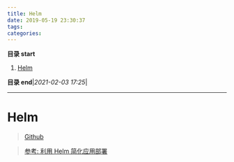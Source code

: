 ```yaml
---
title: Helm
date: 2019-05-19 23:30:37
tags: 
categories: 
---
```


**目录 start**

1. [Helm](#helm)

**目录 end**|_2021-02-03 17:25_|
****************************************
# Helm
> [Github](https://github.com/helm/helm)  

> [参考: 利用 Helm 简化应用部署](https://help.aliyun.com/document_detail/58587.html)  
